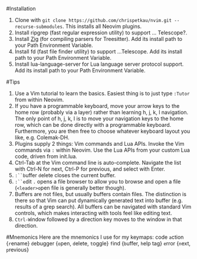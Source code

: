 #Installation
1. Clone with `git clone https://github.com/chrispetkau/nvim.git --recurse-submodules`. This installs all Neovim
plugins.
2. Install ripgrep (fast regular expression utility) to support ... Telescope?.
3. Install [Zig](https://ziglang.org/download/) (for compiling parsers for Treesitter). Add its install path to your 
Path Environment Variable.
4. Install fd (fast file finder utility) to support ...Telescope. Add its install path to your Path Environment 
Variable.
5. Install lua-language-server for Lua language server protocol support. Add its install path to your Path Environment 
Variable.

#Tips
1. Use a Vim tutorial to learn the basics. Easiest thing is to just type `:Tutor` from within Neovim.
2. If you have a programmable keyboard, move your arrow keys to the home row (probably via a layer) rather than
learning h, j, k, l navigation. The only point of h, j, k, l is to move your navigation keys to the home row, which
can be done directly with a programmable keyboard. Furthermore, you are then free to choose whatever keyboard layout
you like, e.g. Colemak-DH.
3. Plugins supply 2 things: Vim commands and Lua APIs. Invoke the Vim commands via `:` within Neovim. Use the Lua APIs
from your custom Lua code, driven from init.lua.
4. Ctrl-Tab at the Vim command line is auto-complete. Navigate the list with Ctrl-N for next, Ctrl-P for previous, and
select with Enter.
5. `:``b`uffer `d`elete closes the current buffer.
6. `:``e`dit `.` opens a file browser to allow you to browse and open a file (`<leader>o`pen file is generally better
though).
7. Buffers are not files, but usually buffers contain files. The distinction is there so that Vim can put dynamically
generated text into buffer (e.g. results of a grep search). All buffers can be navigated with standard Vim controls,
which makes interacting with tools feel like editing text.
8. `Ctrl-W`indow followed by a direction key moves to the window in that direction.

#Mnemonics
Here are the mnemonics I use for my keymaps:
code `a`ction {`r`ename}
`d`ebugger {`o`pen, `d`elete, `t`oggle}
`f`ind {`b`uffer, `h`elp tag}
`e`rror {`n`ext, `p`revious}
